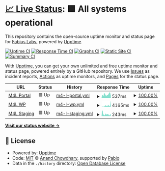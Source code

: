 # [📈 Live Status](https://fabiuslabs.github.io/m4l-uptime): <!--live status--> **🟩 All systems operational**

This repository contains the open-source uptime monitor and status page for [Fabius Labs](fabiuslabs.com), powered by [Upptime](https://github.com/upptime/upptime).

[![Uptime CI](https://github.com/fabiuslabs/m4l-uptime/workflows/Uptime%20CI/badge.svg)](https://github.com/fabiuslabs/m4l-uptime/actions?query=workflow%3A%22Uptime+CI%22)
[![Response Time CI](https://github.com/fabiuslabs/m4l-uptime/workflows/Response%20Time%20CI/badge.svg)](https://github.com/fabiuslabs/m4l-uptime/actions?query=workflow%3A%22Response+Time+CI%22)
[![Graphs CI](https://github.com/fabiuslabs/m4l-uptime/workflows/Graphs%20CI/badge.svg)](https://github.com/fabiuslabs/m4l-uptime/actions?query=workflow%3A%22Graphs+CI%22)
[![Static Site CI](https://github.com/fabiuslabs/m4l-uptime/workflows/Static%20Site%20CI/badge.svg)](https://github.com/fabiuslabs/m4l-uptime/actions?query=workflow%3A%22Static+Site+CI%22)
[![Summary CI](https://github.com/fabiuslabs/m4l-uptime/workflows/Summary%20CI/badge.svg)](https://github.com/fabiuslabs/m4l-uptime/actions?query=workflow%3A%22Summary+CI%22)

With [Upptime](https://upptime.js.org), you can get your own unlimited and free uptime monitor and status page, powered entirely by a GitHub repository. We use [Issues](https://github.com/fabiuslabs/m4l-uptime/issues) as incident reports, [Actions](https://github.com/fabiuslabs/m4l-uptime/actions) as uptime monitors, and [Pages](https://fabiuslabs.github.io/m4l-uptime) for the status page.

<!--start: status pages-->
<!-- This summary is generated by Upptime (https://github.com/upptime/upptime) -->
<!-- Do not edit this manually, your changes will be overwritten -->
<!-- prettier-ignore -->
| URL | Status | History | Response Time | Uptime |
| --- | ------ | ------- | ------------- | ------ |
| <img alt="" src="https://icons.duckduckgo.com/ip3/portal.momsforliberty.org.ico" height="13"> [M4L Portal](https://portal.momsforliberty.org/accounts/login/) | 🟩 Up | [m4-l-portal.yml](https://github.com/fabiuslabs/m4l-uptime/commits/HEAD/history/m4-l-portal.yml) | <details><summary><img alt="Response time graph" src="./graphs/m4-l-portal/response-time-week.png" height="20"> 537ms</summary><br><a href="https://fabiuslabs.github.io/m4l-uptime/history/m4-l-portal"><img alt="Response time 537" src="https://img.shields.io/endpoint?url=https%3A%2F%2Fraw.githubusercontent.com%2Ffabiuslabs%2Fm4l-uptime%2FHEAD%2Fapi%2Fm4-l-portal%2Fresponse-time.json"></a><br><a href="https://fabiuslabs.github.io/m4l-uptime/history/m4-l-portal"><img alt="24-hour response time 385" src="https://img.shields.io/endpoint?url=https%3A%2F%2Fraw.githubusercontent.com%2Ffabiuslabs%2Fm4l-uptime%2FHEAD%2Fapi%2Fm4-l-portal%2Fresponse-time-day.json"></a><br><a href="https://fabiuslabs.github.io/m4l-uptime/history/m4-l-portal"><img alt="7-day response time 537" src="https://img.shields.io/endpoint?url=https%3A%2F%2Fraw.githubusercontent.com%2Ffabiuslabs%2Fm4l-uptime%2FHEAD%2Fapi%2Fm4-l-portal%2Fresponse-time-week.json"></a><br><a href="https://fabiuslabs.github.io/m4l-uptime/history/m4-l-portal"><img alt="30-day response time 537" src="https://img.shields.io/endpoint?url=https%3A%2F%2Fraw.githubusercontent.com%2Ffabiuslabs%2Fm4l-uptime%2FHEAD%2Fapi%2Fm4-l-portal%2Fresponse-time-month.json"></a><br><a href="https://fabiuslabs.github.io/m4l-uptime/history/m4-l-portal"><img alt="1-year response time 537" src="https://img.shields.io/endpoint?url=https%3A%2F%2Fraw.githubusercontent.com%2Ffabiuslabs%2Fm4l-uptime%2FHEAD%2Fapi%2Fm4-l-portal%2Fresponse-time-year.json"></a></details> | <details><summary><a href="https://fabiuslabs.github.io/m4l-uptime/history/m4-l-portal">100.00%</a></summary><a href="https://fabiuslabs.github.io/m4l-uptime/history/m4-l-portal"><img alt="All-time uptime 100.00%" src="https://img.shields.io/endpoint?url=https%3A%2F%2Fraw.githubusercontent.com%2Ffabiuslabs%2Fm4l-uptime%2FHEAD%2Fapi%2Fm4-l-portal%2Fuptime.json"></a><br><a href="https://fabiuslabs.github.io/m4l-uptime/history/m4-l-portal"><img alt="24-hour uptime 100.00%" src="https://img.shields.io/endpoint?url=https%3A%2F%2Fraw.githubusercontent.com%2Ffabiuslabs%2Fm4l-uptime%2FHEAD%2Fapi%2Fm4-l-portal%2Fuptime-day.json"></a><br><a href="https://fabiuslabs.github.io/m4l-uptime/history/m4-l-portal"><img alt="7-day uptime 100.00%" src="https://img.shields.io/endpoint?url=https%3A%2F%2Fraw.githubusercontent.com%2Ffabiuslabs%2Fm4l-uptime%2FHEAD%2Fapi%2Fm4-l-portal%2Fuptime-week.json"></a><br><a href="https://fabiuslabs.github.io/m4l-uptime/history/m4-l-portal"><img alt="30-day uptime 100.00%" src="https://img.shields.io/endpoint?url=https%3A%2F%2Fraw.githubusercontent.com%2Ffabiuslabs%2Fm4l-uptime%2FHEAD%2Fapi%2Fm4-l-portal%2Fuptime-month.json"></a><br><a href="https://fabiuslabs.github.io/m4l-uptime/history/m4-l-portal"><img alt="1-year uptime 100.00%" src="https://img.shields.io/endpoint?url=https%3A%2F%2Fraw.githubusercontent.com%2Ffabiuslabs%2Fm4l-uptime%2FHEAD%2Fapi%2Fm4-l-portal%2Fuptime-year.json"></a></details>
| <img alt="" src="https://icons.duckduckgo.com/ip3/momsforliberty.org.ico" height="13"> [M4L WP](https://momsforliberty.org/donate-now/) | 🟩 Up | [m4-l-wp.yml](https://github.com/fabiuslabs/m4l-uptime/commits/HEAD/history/m4-l-wp.yml) | <details><summary><img alt="Response time graph" src="./graphs/m4-l-wp/response-time-week.png" height="20"> 4165ms</summary><br><a href="https://fabiuslabs.github.io/m4l-uptime/history/m4-l-wp"><img alt="Response time 4165" src="https://img.shields.io/endpoint?url=https%3A%2F%2Fraw.githubusercontent.com%2Ffabiuslabs%2Fm4l-uptime%2FHEAD%2Fapi%2Fm4-l-wp%2Fresponse-time.json"></a><br><a href="https://fabiuslabs.github.io/m4l-uptime/history/m4-l-wp"><img alt="24-hour response time 11173" src="https://img.shields.io/endpoint?url=https%3A%2F%2Fraw.githubusercontent.com%2Ffabiuslabs%2Fm4l-uptime%2FHEAD%2Fapi%2Fm4-l-wp%2Fresponse-time-day.json"></a><br><a href="https://fabiuslabs.github.io/m4l-uptime/history/m4-l-wp"><img alt="7-day response time 4165" src="https://img.shields.io/endpoint?url=https%3A%2F%2Fraw.githubusercontent.com%2Ffabiuslabs%2Fm4l-uptime%2FHEAD%2Fapi%2Fm4-l-wp%2Fresponse-time-week.json"></a><br><a href="https://fabiuslabs.github.io/m4l-uptime/history/m4-l-wp"><img alt="30-day response time 4165" src="https://img.shields.io/endpoint?url=https%3A%2F%2Fraw.githubusercontent.com%2Ffabiuslabs%2Fm4l-uptime%2FHEAD%2Fapi%2Fm4-l-wp%2Fresponse-time-month.json"></a><br><a href="https://fabiuslabs.github.io/m4l-uptime/history/m4-l-wp"><img alt="1-year response time 4165" src="https://img.shields.io/endpoint?url=https%3A%2F%2Fraw.githubusercontent.com%2Ffabiuslabs%2Fm4l-uptime%2FHEAD%2Fapi%2Fm4-l-wp%2Fresponse-time-year.json"></a></details> | <details><summary><a href="https://fabiuslabs.github.io/m4l-uptime/history/m4-l-wp">100.00%</a></summary><a href="https://fabiuslabs.github.io/m4l-uptime/history/m4-l-wp"><img alt="All-time uptime 100.00%" src="https://img.shields.io/endpoint?url=https%3A%2F%2Fraw.githubusercontent.com%2Ffabiuslabs%2Fm4l-uptime%2FHEAD%2Fapi%2Fm4-l-wp%2Fuptime.json"></a><br><a href="https://fabiuslabs.github.io/m4l-uptime/history/m4-l-wp"><img alt="24-hour uptime 100.00%" src="https://img.shields.io/endpoint?url=https%3A%2F%2Fraw.githubusercontent.com%2Ffabiuslabs%2Fm4l-uptime%2FHEAD%2Fapi%2Fm4-l-wp%2Fuptime-day.json"></a><br><a href="https://fabiuslabs.github.io/m4l-uptime/history/m4-l-wp"><img alt="7-day uptime 100.00%" src="https://img.shields.io/endpoint?url=https%3A%2F%2Fraw.githubusercontent.com%2Ffabiuslabs%2Fm4l-uptime%2FHEAD%2Fapi%2Fm4-l-wp%2Fuptime-week.json"></a><br><a href="https://fabiuslabs.github.io/m4l-uptime/history/m4-l-wp"><img alt="30-day uptime 100.00%" src="https://img.shields.io/endpoint?url=https%3A%2F%2Fraw.githubusercontent.com%2Ffabiuslabs%2Fm4l-uptime%2FHEAD%2Fapi%2Fm4-l-wp%2Fuptime-month.json"></a><br><a href="https://fabiuslabs.github.io/m4l-uptime/history/m4-l-wp"><img alt="1-year uptime 100.00%" src="https://img.shields.io/endpoint?url=https%3A%2F%2Fraw.githubusercontent.com%2Ffabiuslabs%2Fm4l-uptime%2FHEAD%2Fapi%2Fm4-l-wp%2Fuptime-year.json"></a></details>
| <img alt="" src="https://icons.duckduckgo.com/ip3/staging.momsforliberty.org.ico" height="13"> [M4L Staging](https://staging.momsforliberty.org) | 🟩 Up | [m4-l-staging.yml](https://github.com/fabiuslabs/m4l-uptime/commits/HEAD/history/m4-l-staging.yml) | <details><summary><img alt="Response time graph" src="./graphs/m4-l-staging/response-time-week.png" height="20"> 243ms</summary><br><a href="https://fabiuslabs.github.io/m4l-uptime/history/m4-l-staging"><img alt="Response time 243" src="https://img.shields.io/endpoint?url=https%3A%2F%2Fraw.githubusercontent.com%2Ffabiuslabs%2Fm4l-uptime%2FHEAD%2Fapi%2Fm4-l-staging%2Fresponse-time.json"></a><br><a href="https://fabiuslabs.github.io/m4l-uptime/history/m4-l-staging"><img alt="24-hour response time 290" src="https://img.shields.io/endpoint?url=https%3A%2F%2Fraw.githubusercontent.com%2Ffabiuslabs%2Fm4l-uptime%2FHEAD%2Fapi%2Fm4-l-staging%2Fresponse-time-day.json"></a><br><a href="https://fabiuslabs.github.io/m4l-uptime/history/m4-l-staging"><img alt="7-day response time 243" src="https://img.shields.io/endpoint?url=https%3A%2F%2Fraw.githubusercontent.com%2Ffabiuslabs%2Fm4l-uptime%2FHEAD%2Fapi%2Fm4-l-staging%2Fresponse-time-week.json"></a><br><a href="https://fabiuslabs.github.io/m4l-uptime/history/m4-l-staging"><img alt="30-day response time 243" src="https://img.shields.io/endpoint?url=https%3A%2F%2Fraw.githubusercontent.com%2Ffabiuslabs%2Fm4l-uptime%2FHEAD%2Fapi%2Fm4-l-staging%2Fresponse-time-month.json"></a><br><a href="https://fabiuslabs.github.io/m4l-uptime/history/m4-l-staging"><img alt="1-year response time 243" src="https://img.shields.io/endpoint?url=https%3A%2F%2Fraw.githubusercontent.com%2Ffabiuslabs%2Fm4l-uptime%2FHEAD%2Fapi%2Fm4-l-staging%2Fresponse-time-year.json"></a></details> | <details><summary><a href="https://fabiuslabs.github.io/m4l-uptime/history/m4-l-staging">100.00%</a></summary><a href="https://fabiuslabs.github.io/m4l-uptime/history/m4-l-staging"><img alt="All-time uptime 100.00%" src="https://img.shields.io/endpoint?url=https%3A%2F%2Fraw.githubusercontent.com%2Ffabiuslabs%2Fm4l-uptime%2FHEAD%2Fapi%2Fm4-l-staging%2Fuptime.json"></a><br><a href="https://fabiuslabs.github.io/m4l-uptime/history/m4-l-staging"><img alt="24-hour uptime 100.00%" src="https://img.shields.io/endpoint?url=https%3A%2F%2Fraw.githubusercontent.com%2Ffabiuslabs%2Fm4l-uptime%2FHEAD%2Fapi%2Fm4-l-staging%2Fuptime-day.json"></a><br><a href="https://fabiuslabs.github.io/m4l-uptime/history/m4-l-staging"><img alt="7-day uptime 100.00%" src="https://img.shields.io/endpoint?url=https%3A%2F%2Fraw.githubusercontent.com%2Ffabiuslabs%2Fm4l-uptime%2FHEAD%2Fapi%2Fm4-l-staging%2Fuptime-week.json"></a><br><a href="https://fabiuslabs.github.io/m4l-uptime/history/m4-l-staging"><img alt="30-day uptime 100.00%" src="https://img.shields.io/endpoint?url=https%3A%2F%2Fraw.githubusercontent.com%2Ffabiuslabs%2Fm4l-uptime%2FHEAD%2Fapi%2Fm4-l-staging%2Fuptime-month.json"></a><br><a href="https://fabiuslabs.github.io/m4l-uptime/history/m4-l-staging"><img alt="1-year uptime 100.00%" src="https://img.shields.io/endpoint?url=https%3A%2F%2Fraw.githubusercontent.com%2Ffabiuslabs%2Fm4l-uptime%2FHEAD%2Fapi%2Fm4-l-staging%2Fuptime-year.json"></a></details>

<!--end: status pages-->

[**Visit our status website →**](https://fabiuslabs.github.io/m4l-uptime)

## 📄 License

- Powered by: [Upptime](https://github.com/upptime/upptime)
- Code: [MIT](./LICENSE) © [Anand Chowdhary](https://anandchowdhary.com), supported by [Pabio](https://pabio.com)
- Data in the `./history` directory: [Open Database License](https://opendatacommons.org/licenses/odbl/1-0/)
